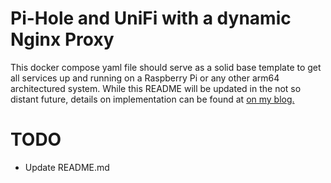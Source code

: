 # Pi-Hole and UniFi with a dynamic Nginx Proxy

This docker compose yaml file should serve as a solid base template to get all services up and running on a Raspberry Pi or any other arm64 architectured system. While this README will be updated in the not so distant future, details on implementation can be found at [on my blog.](https://crayzeigh.com/how-to-setup-pihole/)


# TODO
* Update README.md

